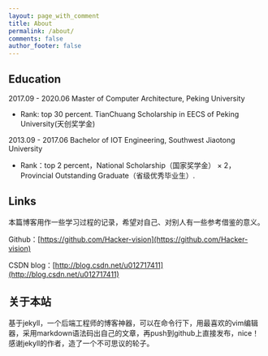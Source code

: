 ```yaml
---
layout: page_with_comment
title: About
permalink: /about/
comments: false
author_footer: false
---
```


## Education

2017.09 - 2020.06  Master of Computer Architecture, Peking University

- Rank: top 30 percent. TianChuang Scholarship in EECS of Peking University(天创奖学金)

2013.09 - 2017.06  Bachelor of IOT Engineering, Southwest Jiaotong University

- Rank：top 2 percent，National Scholarship（国家奖学金） × 2，Provincial Outstanding Graduate（省级优秀毕业生）.

## Links

本篇博客用作一些学习过程的记录，希望对自己、对别人有一些参考借鉴的意义。

Github：[https://github.com/Hacker-vision](https://github.com/Hacker-vision)

CSDN blog：[http://blog.csdn.net/u012717411](http://blog.csdn.net/u012717411)


## 关于本站

基于jekyll，一个后端工程师的博客神器，可以在命令行下，用最喜欢的vim编辑器，采用markdown语法码出自己的文章，再push到github上直接发布，nice！感谢jekyll的作者，造了一个不可思议的轮子。



